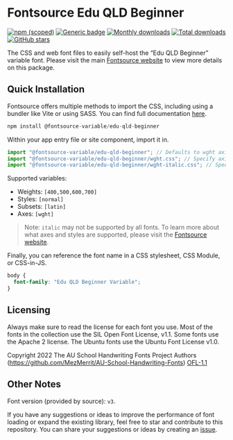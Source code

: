 # Fontsource Edu QLD Beginner

[![npm (scoped)](https://img.shields.io/npm/v/@fontsource-variable/edu-qld-beginner?color=brightgreen)](https://www.npmjs.com/package/@fontsource-variable/edu-qld-beginner) [![Generic badge](https://img.shields.io/badge/fontsource-passing-brightgreen)](https://github.com/fontsource/fontsource) [![Monthly downloads](https://badgen.net/npm/dm/@fontsource-variable/edu-qld-beginner)](https://github.com/fontsource/fontsource) [![Total downloads](https://badgen.net/npm/dt/@fontsource-variable/edu-qld-beginner)](https://github.com/fontsource/fontsource) [![GitHub stars](https://img.shields.io/github/stars/fontsource/fontsource.svg?style=social&label=Star)](https://github.com/fontsource/fontsource/stargazers)

The CSS and web font files to easily self-host the “Edu QLD Beginner” variable font. Please visit the main [Fontsource website](https://fontsource.org/fonts/edu-qld-beginner) to view more details on this package.

## Quick Installation

Fontsource offers multiple methods to import the CSS, including using a bundler like Vite or using SASS. You can find full documentation [here](https://fontsource.org/docs/getting-started/introduction).

```javascript
npm install @fontsource-variable/edu-qld-beginner
```

Within your app entry file or site component, import it in.

```javascript
import "@fontsource-variable/edu-qld-beginner"; // Defaults to wght axis
import "@fontsource-variable/edu-qld-beginner/wght.css"; // Specify axis
import "@fontsource-variable/edu-qld-beginner/wght-italic.css"; // Specify axis and style
```

Supported variables:
- Weights: `[400,500,600,700]`
- Styles: `[normal]`
- Subsets: `[latin]`
- Axes: `[wght]`

> Note: `italic` may not be supported by all fonts. To learn more about what axes and styles are supported, please visit the [Fontsource website](https://fontsource.org/fonts/edu-qld-beginner).

Finally, you can reference the font name in a CSS stylesheet, CSS Module, or CSS-in-JS.

```css
body {
  font-family: "Edu QLD Beginner Variable";
}
```

## Licensing
Always make sure to read the license for each font you use. Most of the fonts in the collection use the SIL Open Font License, v1.1. Some fonts use the Apache 2 license. The Ubuntu fonts use the Ubuntu Font License v1.0.

Copyright 2022 The AU School Handwriting Fonts Project Authors (https://github.com/MezMerrit/AU-School-Handwriting-Fonts)
[OFL-1.1](http://scripts.sil.org/OFL)

## Other Notes
Font version (provided by source): `v3`.

If you have any suggestions or ideas to improve the performance of font loading or expand the existing library, feel free to star and contribute to this repository. You can share your suggestions or ideas by creating an [issue](https://github.com/fontsource/fontsource/issues).